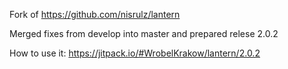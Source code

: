 Fork of https://github.com/nisrulz/lantern

Merged fixes from develop into  master and prepared relese 2.0.2 

How to use it: https://jitpack.io/#WrobelKrakow/lantern/2.0.2
